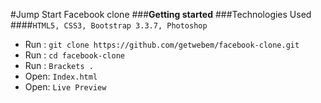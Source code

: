 #Jump Start Facebook clone
###**Getting started**
###Technologies Used
####`HTML5, CSS3, Bootstrap 3.3.7, Photoshop`
 - Run :  `git clone https://github.com/getwebem/facebook-clone.git`
 - Run :  `cd facebook-clone`
 - Run :  `Brackets .`
 - Open:  `Index.html`
 - Open:  `Live Preview`  
